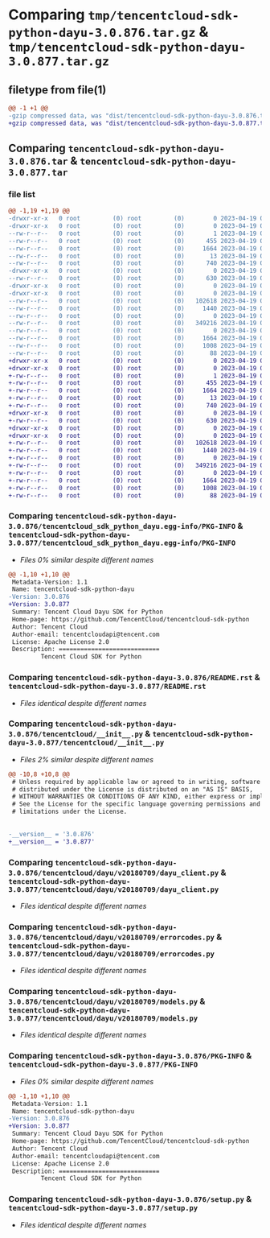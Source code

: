 # Comparing `tmp/tencentcloud-sdk-python-dayu-3.0.876.tar.gz` & `tmp/tencentcloud-sdk-python-dayu-3.0.877.tar.gz`

## filetype from file(1)

```diff
@@ -1 +1 @@
-gzip compressed data, was "dist/tencentcloud-sdk-python-dayu-3.0.876.tar", last modified: Wed Apr 19 00:23:57 2023, max compression
+gzip compressed data, was "dist/tencentcloud-sdk-python-dayu-3.0.877.tar", last modified: Wed Apr 19 09:12:08 2023, max compression
```

## Comparing `tencentcloud-sdk-python-dayu-3.0.876.tar` & `tencentcloud-sdk-python-dayu-3.0.877.tar`

### file list

```diff
@@ -1,19 +1,19 @@
-drwxr-xr-x   0 root         (0) root         (0)        0 2023-04-19 00:23:57.000000 tencentcloud-sdk-python-dayu-3.0.876/
-drwxr-xr-x   0 root         (0) root         (0)        0 2023-04-19 00:23:57.000000 tencentcloud-sdk-python-dayu-3.0.876/tencentcloud_sdk_python_dayu.egg-info/
--rw-r--r--   0 root         (0) root         (0)        1 2023-04-19 00:23:57.000000 tencentcloud-sdk-python-dayu-3.0.876/tencentcloud_sdk_python_dayu.egg-info/dependency_links.txt
--rw-r--r--   0 root         (0) root         (0)      455 2023-04-19 00:23:57.000000 tencentcloud-sdk-python-dayu-3.0.876/tencentcloud_sdk_python_dayu.egg-info/SOURCES.txt
--rw-r--r--   0 root         (0) root         (0)     1664 2023-04-19 00:23:57.000000 tencentcloud-sdk-python-dayu-3.0.876/tencentcloud_sdk_python_dayu.egg-info/PKG-INFO
--rw-r--r--   0 root         (0) root         (0)       13 2023-04-19 00:23:57.000000 tencentcloud-sdk-python-dayu-3.0.876/tencentcloud_sdk_python_dayu.egg-info/top_level.txt
--rw-r--r--   0 root         (0) root         (0)      740 2023-04-19 00:23:57.000000 tencentcloud-sdk-python-dayu-3.0.876/README.rst
-drwxr-xr-x   0 root         (0) root         (0)        0 2023-04-19 00:23:57.000000 tencentcloud-sdk-python-dayu-3.0.876/tencentcloud/
--rw-r--r--   0 root         (0) root         (0)      630 2023-04-19 00:23:57.000000 tencentcloud-sdk-python-dayu-3.0.876/tencentcloud/__init__.py
-drwxr-xr-x   0 root         (0) root         (0)        0 2023-04-19 00:23:57.000000 tencentcloud-sdk-python-dayu-3.0.876/tencentcloud/dayu/
-drwxr-xr-x   0 root         (0) root         (0)        0 2023-04-19 00:23:57.000000 tencentcloud-sdk-python-dayu-3.0.876/tencentcloud/dayu/v20180709/
--rw-r--r--   0 root         (0) root         (0)   102618 2023-04-19 00:23:57.000000 tencentcloud-sdk-python-dayu-3.0.876/tencentcloud/dayu/v20180709/dayu_client.py
--rw-r--r--   0 root         (0) root         (0)     1440 2023-04-19 00:23:57.000000 tencentcloud-sdk-python-dayu-3.0.876/tencentcloud/dayu/v20180709/errorcodes.py
--rw-r--r--   0 root         (0) root         (0)        0 2023-04-19 00:23:57.000000 tencentcloud-sdk-python-dayu-3.0.876/tencentcloud/dayu/v20180709/__init__.py
--rw-r--r--   0 root         (0) root         (0)   349216 2023-04-19 00:23:57.000000 tencentcloud-sdk-python-dayu-3.0.876/tencentcloud/dayu/v20180709/models.py
--rw-r--r--   0 root         (0) root         (0)        0 2023-04-19 00:23:57.000000 tencentcloud-sdk-python-dayu-3.0.876/tencentcloud/dayu/__init__.py
--rw-r--r--   0 root         (0) root         (0)     1664 2023-04-19 00:23:57.000000 tencentcloud-sdk-python-dayu-3.0.876/PKG-INFO
--rw-r--r--   0 root         (0) root         (0)     1008 2023-04-19 00:23:57.000000 tencentcloud-sdk-python-dayu-3.0.876/setup.py
--rw-r--r--   0 root         (0) root         (0)       88 2023-04-19 00:23:57.000000 tencentcloud-sdk-python-dayu-3.0.876/setup.cfg
+drwxr-xr-x   0 root         (0) root         (0)        0 2023-04-19 09:12:08.000000 tencentcloud-sdk-python-dayu-3.0.877/
+drwxr-xr-x   0 root         (0) root         (0)        0 2023-04-19 09:12:08.000000 tencentcloud-sdk-python-dayu-3.0.877/tencentcloud_sdk_python_dayu.egg-info/
+-rw-r--r--   0 root         (0) root         (0)        1 2023-04-19 09:12:08.000000 tencentcloud-sdk-python-dayu-3.0.877/tencentcloud_sdk_python_dayu.egg-info/dependency_links.txt
+-rw-r--r--   0 root         (0) root         (0)      455 2023-04-19 09:12:08.000000 tencentcloud-sdk-python-dayu-3.0.877/tencentcloud_sdk_python_dayu.egg-info/SOURCES.txt
+-rw-r--r--   0 root         (0) root         (0)     1664 2023-04-19 09:12:08.000000 tencentcloud-sdk-python-dayu-3.0.877/tencentcloud_sdk_python_dayu.egg-info/PKG-INFO
+-rw-r--r--   0 root         (0) root         (0)       13 2023-04-19 09:12:08.000000 tencentcloud-sdk-python-dayu-3.0.877/tencentcloud_sdk_python_dayu.egg-info/top_level.txt
+-rw-r--r--   0 root         (0) root         (0)      740 2023-04-19 09:12:08.000000 tencentcloud-sdk-python-dayu-3.0.877/README.rst
+drwxr-xr-x   0 root         (0) root         (0)        0 2023-04-19 09:12:08.000000 tencentcloud-sdk-python-dayu-3.0.877/tencentcloud/
+-rw-r--r--   0 root         (0) root         (0)      630 2023-04-19 09:12:08.000000 tencentcloud-sdk-python-dayu-3.0.877/tencentcloud/__init__.py
+drwxr-xr-x   0 root         (0) root         (0)        0 2023-04-19 09:12:08.000000 tencentcloud-sdk-python-dayu-3.0.877/tencentcloud/dayu/
+drwxr-xr-x   0 root         (0) root         (0)        0 2023-04-19 09:12:08.000000 tencentcloud-sdk-python-dayu-3.0.877/tencentcloud/dayu/v20180709/
+-rw-r--r--   0 root         (0) root         (0)   102618 2023-04-19 09:12:08.000000 tencentcloud-sdk-python-dayu-3.0.877/tencentcloud/dayu/v20180709/dayu_client.py
+-rw-r--r--   0 root         (0) root         (0)     1440 2023-04-19 09:12:08.000000 tencentcloud-sdk-python-dayu-3.0.877/tencentcloud/dayu/v20180709/errorcodes.py
+-rw-r--r--   0 root         (0) root         (0)        0 2023-04-19 09:12:08.000000 tencentcloud-sdk-python-dayu-3.0.877/tencentcloud/dayu/v20180709/__init__.py
+-rw-r--r--   0 root         (0) root         (0)   349216 2023-04-19 09:12:08.000000 tencentcloud-sdk-python-dayu-3.0.877/tencentcloud/dayu/v20180709/models.py
+-rw-r--r--   0 root         (0) root         (0)        0 2023-04-19 09:12:08.000000 tencentcloud-sdk-python-dayu-3.0.877/tencentcloud/dayu/__init__.py
+-rw-r--r--   0 root         (0) root         (0)     1664 2023-04-19 09:12:08.000000 tencentcloud-sdk-python-dayu-3.0.877/PKG-INFO
+-rw-r--r--   0 root         (0) root         (0)     1008 2023-04-19 09:12:08.000000 tencentcloud-sdk-python-dayu-3.0.877/setup.py
+-rw-r--r--   0 root         (0) root         (0)       88 2023-04-19 09:12:08.000000 tencentcloud-sdk-python-dayu-3.0.877/setup.cfg
```

### Comparing `tencentcloud-sdk-python-dayu-3.0.876/tencentcloud_sdk_python_dayu.egg-info/PKG-INFO` & `tencentcloud-sdk-python-dayu-3.0.877/tencentcloud_sdk_python_dayu.egg-info/PKG-INFO`

 * *Files 0% similar despite different names*

```diff
@@ -1,10 +1,10 @@
 Metadata-Version: 1.1
 Name: tencentcloud-sdk-python-dayu
-Version: 3.0.876
+Version: 3.0.877
 Summary: Tencent Cloud Dayu SDK for Python
 Home-page: https://github.com/TencentCloud/tencentcloud-sdk-python
 Author: Tencent Cloud
 Author-email: tencentcloudapi@tencent.com
 License: Apache License 2.0
 Description: ============================
         Tencent Cloud SDK for Python
```

### Comparing `tencentcloud-sdk-python-dayu-3.0.876/README.rst` & `tencentcloud-sdk-python-dayu-3.0.877/README.rst`

 * *Files identical despite different names*

### Comparing `tencentcloud-sdk-python-dayu-3.0.876/tencentcloud/__init__.py` & `tencentcloud-sdk-python-dayu-3.0.877/tencentcloud/__init__.py`

 * *Files 2% similar despite different names*

```diff
@@ -10,8 +10,8 @@
 # Unless required by applicable law or agreed to in writing, software
 # distributed under the License is distributed on an "AS IS" BASIS,
 # WITHOUT WARRANTIES OR CONDITIONS OF ANY KIND, either express or implied.
 # See the License for the specific language governing permissions and
 # limitations under the License.
 
 
-__version__ = '3.0.876'
+__version__ = '3.0.877'
```

### Comparing `tencentcloud-sdk-python-dayu-3.0.876/tencentcloud/dayu/v20180709/dayu_client.py` & `tencentcloud-sdk-python-dayu-3.0.877/tencentcloud/dayu/v20180709/dayu_client.py`

 * *Files identical despite different names*

### Comparing `tencentcloud-sdk-python-dayu-3.0.876/tencentcloud/dayu/v20180709/errorcodes.py` & `tencentcloud-sdk-python-dayu-3.0.877/tencentcloud/dayu/v20180709/errorcodes.py`

 * *Files identical despite different names*

### Comparing `tencentcloud-sdk-python-dayu-3.0.876/tencentcloud/dayu/v20180709/models.py` & `tencentcloud-sdk-python-dayu-3.0.877/tencentcloud/dayu/v20180709/models.py`

 * *Files identical despite different names*

### Comparing `tencentcloud-sdk-python-dayu-3.0.876/PKG-INFO` & `tencentcloud-sdk-python-dayu-3.0.877/PKG-INFO`

 * *Files 0% similar despite different names*

```diff
@@ -1,10 +1,10 @@
 Metadata-Version: 1.1
 Name: tencentcloud-sdk-python-dayu
-Version: 3.0.876
+Version: 3.0.877
 Summary: Tencent Cloud Dayu SDK for Python
 Home-page: https://github.com/TencentCloud/tencentcloud-sdk-python
 Author: Tencent Cloud
 Author-email: tencentcloudapi@tencent.com
 License: Apache License 2.0
 Description: ============================
         Tencent Cloud SDK for Python
```

### Comparing `tencentcloud-sdk-python-dayu-3.0.876/setup.py` & `tencentcloud-sdk-python-dayu-3.0.877/setup.py`

 * *Files identical despite different names*


